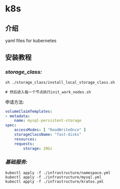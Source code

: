 # k8s

## 介绍
yaml files for kubernetes

## 安装教程

### ***storage_class:***

```shell
sh ./storage_class/install_local_storage_class.sh

# 然后进入每一个节点执行init_work_nodes.sh
```

申请方法:
```yml
volumeClaimTemplates:
- metadata:
    name: mysql-persistent-storage
spec:
    accessModes: [ "ReadWriteOnce" ]
    storageClassName: "fast-disks"
    resources:
    requests:
        storage: 20Gi
```

### ***基础服务:***
```shell
kubectl apply -f ./infrastructure/namespace.yml
kubectl apply -f ./infrastructure/mysql.yml
kubectl apply -f ./infrastructure/kratos.yml
```
